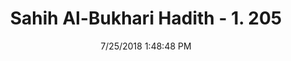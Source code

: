 ---
title        : "Sahih Al-Bukhari Hadith - 1. 205"
date         : 7/25/2018 1:48:48 PM
draft        : false
type         : "hadith"
layout       : "hadith"
BookCode     : "SHB"
VolumeNumber : "1"
HadithNumber : "205"
categories  :  ["Ablution-Ablution after putting on Khuffs"]
tags  :  ["Urwa bin Al Mughira"]
---
